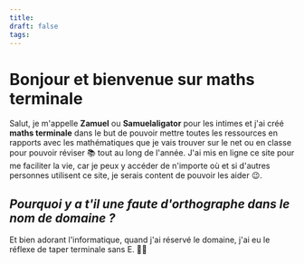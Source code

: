 ```yaml
---
title: 
draft: false
tags:
---
```

# Bonjour et bienvenue sur maths terminale

Salut, je m'appelle **Zamuel** ou **Samuelaligator** pour les intimes et j'ai créé **maths terminale** dans le but de pouvoir mettre toutes les ressources en rapports avec les mathématiques que je vais trouver sur le net ou en classe pour pouvoir réviser 📚 tout au long de l'année. J'ai mis en ligne ce site pour me faciliter la vie, car je peux y accéder de n'importe où et si d'autres personnes utilisent ce site, je serais content de pouvoir les aider 😉.

## _Pourquoi y a t'il une faute d'orthographe dans le nom de domaine ?_

Et bien adorant l'informatique, quand j'ai réservé le domaine, j'ai eu le réflexe de taper terminale sans E. 🧑‍💻



